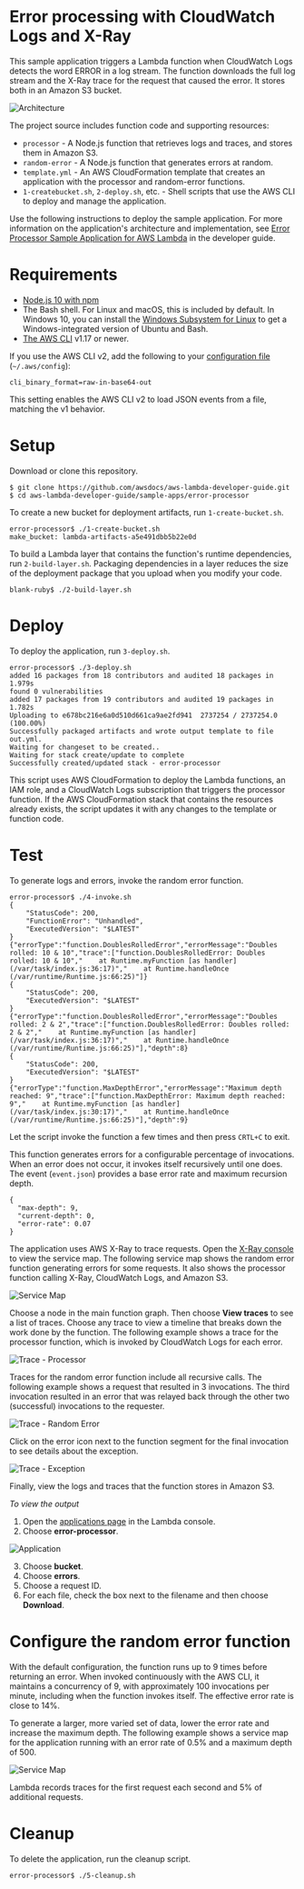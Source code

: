 # Error processing with CloudWatch Logs and X-Ray

This sample application triggers a Lambda function when CloudWatch Logs detects the word ERROR in a log stream. The function downloads the full log stream and the X-Ray trace for the request that caused the error. It stores both in an Amazon S3 bucket.

![Architecture](/sample-apps/error-processor/images/sample-errorprocessor.png)

The project source includes function code and supporting resources:

- `processor` - A Node.js function that retrieves logs and traces, and stores them in Amazon S3.
- `random-error` - A Node.js function that generates errors at random.
- `template.yml` - An AWS CloudFormation template that creates an application with the processor and random-error functions.
- `1-createbucket.sh`, `2-deploy.sh`, etc. - Shell scripts that use the AWS CLI to deploy and manage the application.

Use the following instructions to deploy the sample application. For more information on the application's architecture and implementation, see [Error Processor Sample Application for AWS Lambda](https://docs.aws.amazon.com/lambda/latest/dg/sample-errorprocessor.html) in the developer guide.

# Requirements
- [Node.js 10 with npm](https://nodejs.org/en/download/releases/)
- The Bash shell. For Linux and macOS, this is included by default. In Windows 10, you can install the [Windows Subsystem for Linux](https://docs.microsoft.com/en-us/windows/wsl/install-win10) to get a Windows-integrated version of Ubuntu and Bash.
- [The AWS CLI](https://docs.aws.amazon.com/cli/latest/userguide/cli-chap-install.html) v1.17 or newer.

If you use the AWS CLI v2, add the following to your [configuration file](https://docs.aws.amazon.com/cli/latest/userguide/cli-configure-files.html) (`~/.aws/config`):

```
cli_binary_format=raw-in-base64-out
```

This setting enables the AWS CLI v2 to load JSON events from a file, matching the v1 behavior.

# Setup
Download or clone this repository.

    $ git clone https://github.com/awsdocs/aws-lambda-developer-guide.git
    $ cd aws-lambda-developer-guide/sample-apps/error-processor

To create a new bucket for deployment artifacts, run `1-create-bucket.sh`.

    error-processor$ ./1-create-bucket.sh
    make_bucket: lambda-artifacts-a5e491dbb5b22e0d

To build a Lambda layer that contains the function's runtime dependencies, run `2-build-layer.sh`. Packaging dependencies in a layer reduces the size of the deployment package that you upload when you modify your code.

    blank-ruby$ ./2-build-layer.sh

# Deploy
To deploy the application, run `3-deploy.sh`.

    error-processor$ ./3-deploy.sh
    added 16 packages from 18 contributors and audited 18 packages in 1.979s
    found 0 vulnerabilities
    added 17 packages from 19 contributors and audited 19 packages in 1.782s
    Uploading to e678bc216e6a0d510d661ca9ae2fd941  2737254 / 2737254.0  (100.00%)
    Successfully packaged artifacts and wrote output template to file out.yml.
    Waiting for changeset to be created..
    Waiting for stack create/update to complete
    Successfully created/updated stack - error-processor

This script uses AWS CloudFormation to deploy the Lambda functions, an IAM role, and a CloudWatch Logs subscription that triggers the processor function. If the AWS CloudFormation stack that contains the resources already exists, the script updates it with any changes to the template or function code.

# Test
To generate logs and errors, invoke the random error function.  

    error-processor$ ./4-invoke.sh
    {
        "StatusCode": 200,
        "FunctionError": "Unhandled",
        "ExecutedVersion": "$LATEST"
    }
    {"errorType":"function.DoublesRolledError","errorMessage":"Doubles rolled: 10 & 10","trace":["function.DoublesRolledError: Doubles rolled: 10 & 10","    at Runtime.myFunction [as handler] (/var/task/index.js:36:17)","    at Runtime.handleOnce (/var/runtime/Runtime.js:66:25)"]}
    {
        "StatusCode": 200,
        "ExecutedVersion": "$LATEST"
    }
    {"errorType":"function.DoublesRolledError","errorMessage":"Doubles rolled: 2 & 2","trace":["function.DoublesRolledError: Doubles rolled: 2 & 2","    at Runtime.myFunction [as handler] (/var/task/index.js:36:17)","    at Runtime.handleOnce (/var/runtime/Runtime.js:66:25)"],"depth":8}
    {
        "StatusCode": 200,
        "ExecutedVersion": "$LATEST"
    }
    {"errorType":"function.MaxDepthError","errorMessage":"Maximum depth reached: 9","trace":["function.MaxDepthError: Maximum depth reached: 9","    at Runtime.myFunction [as handler] (/var/task/index.js:30:17)","    at Runtime.handleOnce (/var/runtime/Runtime.js:66:25)"],"depth":9}

Let the script invoke the function a few times and then press `CRTL+C` to exit.

This function generates errors for a configurable percentage of invocations. When an error does not occur, it invokes itself recursively until one does. The event (`event.json`) provides a base error rate and maximum recursion depth.

    {
      "max-depth": 9,
      "current-depth": 0,
      "error-rate": 0.07
    }

The application uses AWS X-Ray to trace requests. Open the [X-Ray console](https://console.aws.amazon.com/xray/home#/service-map) to view the service map. The following service map shows the random error function generating errors for some requests. It also shows the processor function calling X-Ray, CloudWatch Logs, and Amazon S3.

![Service Map](/sample-apps/error-processor/images/errorprocessor-servicemap.png)

Choose a node in the main function graph. Then choose **View traces** to see a list of traces. Choose any trace to view a timeline that breaks down the work done by the function.  The following example shows a trace for the processor function, which is invoked by CloudWatch Logs for each error.

![Trace - Processor](/sample-apps/error-processor/images/errorprocessor-trace.png)

Traces for the random error function include all recursive calls. The following example shows a request that resulted in 3 invocations. The third invocation resulted in an error that was relayed back through the other two (successful) invocations to the requester.

![Trace - Random Error](/sample-apps/error-processor/images/errorprocessor-trace-randomerror.png)

Click on the error icon next to the function segment for the final invocation to see details about the exception.

![Trace - Exception](/sample-apps/error-processor/images/errorprocessor-exception.png)

Finally, view the logs and traces that the function stores in Amazon S3.

*To view the output*
1. Open the [applications page](https://console.aws.amazon.com/lambda/home#/applications) in the Lambda console.
2. Choose **error-processor**.

  ![Application](/sample-apps/error-processor/images/errorprocessor-application.png)

3. Choose **bucket**.
4. Choose **errors**.
5. Choose a request ID.
6. For each file, check the box next to the filename and then choose **Download**.

# Configure the random error function

With the default configuration, the function runs up to 9 times before returning an error. When invoked continuously with the AWS CLI, it maintains a concurrency of 9, with approximately 100 invocations per minute, including when the function invokes itself. The effective error rate is close to 14%.

To generate a larger, more varied set of data, lower the error rate and increase the maximum depth. The following example shows a service map for the application running with an error rate of 0.5% and a maximum depth of 500.

![Service Map](/sample-apps/error-processor/images/errorprocessor-servicemap-traffic.png)

Lambda records traces for the first request each second and 5% of additional requests. 

# Cleanup
To delete the application, run the cleanup script.

    error-processor$ ./5-cleanup.sh
